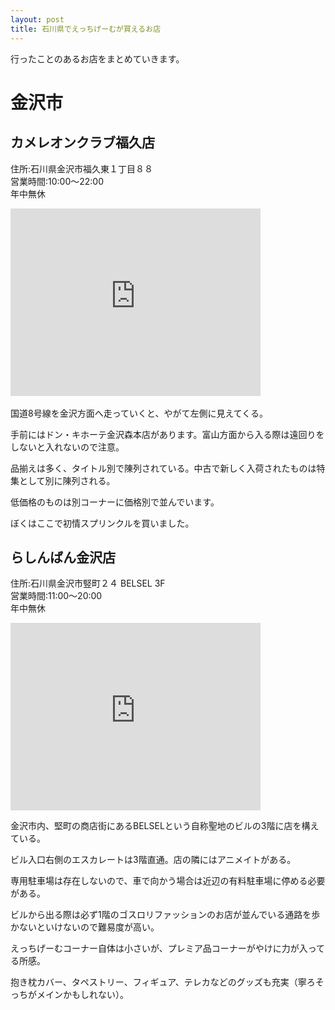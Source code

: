```yaml
---
layout: post
title: 石川県でえっちげーむが買えるお店
---
```


行ったことのあるお店をまとめていきます。  

# 金沢市

## カメレオンクラブ福久店
住所:石川県金沢市福久東１丁目８８  
営業時間:10:00～22:00  
年中無休  
<iframe src="https://www.google.com/maps/embed?pb=!1m14!1m8!1m3!1d12809.219237797919!2d136.686706!3d36.619049!3m2!1i1024!2i768!4f13.1!3m3!1m2!1s0x0%3A0xfe97d8c70a522a83!2z44Kr44Oh44Os44Kq44Oz44Kv44Op44OW56aP5LmF5bqX!5e0!3m2!1sja!2sjp!4v1509570363588" width="400" height="300" frameborder="0" style="border:0" allowfullscreen></iframe>  


国道8号線を金沢方面へ走っていくと、やがて左側に見えてくる。  

手前にはドン・キホーテ金沢森本店があります。富山方面から入る際は遠回りをしないと入れないので注意。  

品揃えは多く、タイトル別で陳列されている。中古で新しく入荷されたものは特集として別に陳列される。  

低価格のものは別コーナーに価格別で並んでいます。  

ぼくはここで初情スプリンクルを買いました。

## らしんばん金沢店
住所:石川県金沢市竪町２４ BELSEL 3F  
営業時間:11:00～20:00  
年中無休  
<iframe src="https://www.google.com/maps/embed?pb=!1m14!1m8!1m3!1d12819.215763937096!2d136.6548624!3d36.55884!3m2!1i1024!2i768!4f13.1!3m3!1m2!1s0x0%3A0x424347c5f4c36e70!2z44KJ44GX44KT44Gw44KT6YeR5rKi5bqX!5e0!3m2!1sja!2sjp!4v1509570339774" width="400" height="300" frameborder="0" style="border:0" allowfullscreen></iframe>  


金沢市内、堅町の商店街にあるBELSELという自称聖地のビルの3階に店を構えている。 

ビル入口右側のエスカレートは3階直通。店の隣にはアニメイトがある。  

専用駐車場は存在しないので、車で向かう場合は近辺の有料駐車場に停める必要がある。  

ビルから出る際は必ず1階のゴスロリファッションのお店が並んでいる通路を歩かないといけないので難易度が高い。  

えっちげーむコーナー自体は小さいが、プレミア品コーナーがやけに力が入ってる所感。  

抱き枕カバー、タペストリー、フィギュア、テレカなどのグッズも充実（寧ろそっちがメインかもしれない）。  
